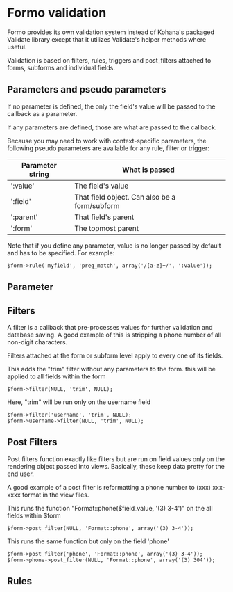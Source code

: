 # Formo validation

Formo provides its own validation system instead of Kohana's packaged Validate library except that it utilizes Validate's helper methods where useful.

Validation is based on filters, rules, triggers and post_filters attached to forms, subforms and individual fields.

## Parameters and pseudo parameters

If no parameter is defined, the only the field's value will be passed to the callback as a parameter.

If any parameters are defined, those are what are passed to the callback.

Because you may need to work with context-specific parameters, the following pseudo parameters are available for any rule, filter or trigger:

Parameter string	|	What is passed
--------------------|-----------------------
':value'			|	The field's value
':field'			|	That field object. Can also be a form/subform
':parent'			|	That field's parent
':form'				|	The topmost parent

Note that if you define any parameter, value is no longer passed by default and has to be specified. For example:

	$form->rule('myfield', 'preg_match', array('/[a-z]+/', ':value'));
	
## Parameter

## Filters

A filter is a callback that pre-processes values for further validation and database saving. A good example of this is stripping a phone number of all non-digit characters.

Filters attached at the form or subform level apply to every one of its fields.

This adds the "trim" filter without any parameters to the form. this will be applied to all fields within the form
	
	$form->filter(NULL, 'trim', NULL);

Here, "trim" will be run only on the username field

	$form->filter('username', 'trim', NULL);
	$form->username->filter(NULL, 'trim', NULL);

## Post Filters
Post filters function exactly like filters but are run on field values only on the rendering object passed into views. Basically, these keep data pretty for the end user.

A good example of a post filter is reformatting a phone number to (xxx) xxx-xxxx format in the view files.

This runs the function "Format::phone($field_value, '(3) 3-4')" on the all fields within $form

	$form->post_filter(NULL, 'Format::phone', array('(3) 3-4'));
	
This runs the same function but only on the field 'phone'

	$form->post_filter('phone', 'Format::phone', array('(3) 3-4'));
	$form->phone->post_filter(NULL, 'Format::phone', array('(3) 304'));

## Rules